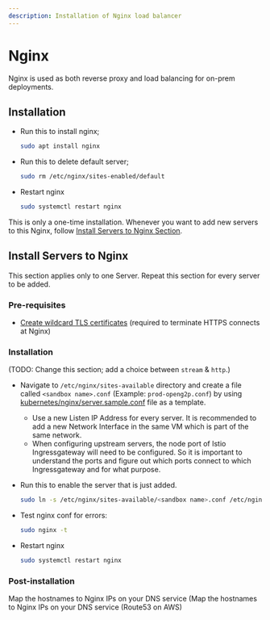```yaml
---
description: Installation of Nginx load balancer
---
```


# Nginx

Nginx is used as both reverse proxy and load balancing for on-prem deployments.

## Installation

*   Run this to install nginx;

    ```bash
    sudo apt install nginx
    ```
*   Run this to delete default server;

    ```bash
    sudo rm /etc/nginx/sites-enabled/default
    ```
*   Restart nginx

    ```bash
    sudo systemctl restart nginx
    ```

This is only a one-time installation. Whenever you want to add new servers to this Nginx, follow [Install Servers to Nginx Section](nginx.md#install-servers-to-nginx).

## Install Servers to Nginx

This section applies only to one Server. Repeat this section for every server to be added.

### Pre-requisites

* [Create wildcard TLS certificates](../../deployment-guide/ssl-certificates-using-letsencrypt.md) (required to terminate HTTPS connects at Nginx)

### Installation

(TODO: Change this section; add a choice between `stream` & `http`.)

* Navigate to `/etc/nginx/sites-available` directory and create a file called `<sandbox name>.conf` (Example: `prod-openg2p.conf`) by using [kubernetes/nginx/server.sample.conf](https://github.com/OpenG2P/openg2p-deployment/blob/main/kubernetes/nginx/server.sample.conf) file as a template.
  * Use a new Listen IP Address for every server. It is recommended to add a new Network Interface in the same VM which is part of the same network.
  * When configuring upstream servers, the node port of Istio Ingressgateway will need to be configured. So it is important to understand the ports and figure out which ports connect to which Ingressgateway and for what purpose.
*   Run this to enable the server that is just added.

    ```bash
    sudo ln -s /etc/nginx/sites-available/<sandbox name>.conf /etc/nginx/sites-enabled/
    ```
*   Test nginx conf for errors:

    ```bash
    sudo nginx -t
    ```
*   Restart nginx

    ```bash
    sudo systemctl restart nginx
    ```

### Post-installation

Map the hostnames to Nginx IPs on your DNS service (Map the hostnames to Nginx IPs on your DNS service (Route53 on AWS)
